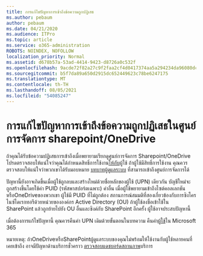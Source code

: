 ```yaml
---
title: การแก้ไขปัญหาการเข้าถึงข้อความถูกปฏิเสธ
ms.author: pebaum
author: pebaum
ms.date: 04/21/2020
ms.audience: ITPro
ms.topic: article
ms.service: o365-administration
ROBOTS: NOINDEX, NOFOLLOW
localization_priority: Normal
ms.assetid: d678b57a-53ad-4414-9423-d8726a0c532f
ms.openlocfilehash: 9acde72f82a27c9f2faa2cf4d0417374aa5a294234da96080dc0498d07639248
ms.sourcegitcommit: b5f7da89a650d2915dc652449623c78be6247175
ms.translationtype: MT
ms.contentlocale: th-TH
ms.lasthandoff: 08/05/2021
ms.locfileid: "54085247"
---
```

# <a name="troubleshoot-access-denied-messages-in-sharepointonedrive-admin-center"></a>การแก้ไขปัญหาการเข้าถึงข้อความถูกปฏิเสธในศูนย์การจัดการ sharepoint/OneDrive

ถ้าคุณได้รับข้อความปฏิเสธการเข้าถึงเมื่อพยายามเรียกดูศูนย์การจัดการ Sharepoint/OneDrive โปรดตรวจสอบให้แน่ใจว่าคุณได้กําหนดสิทธิ์การใช้งาน[ให้กับ](https://docs.microsoft.com/microsoft-365/admin/add-users/add-users)ผู้ใช้ ถ้าผู้ใช้มีสิทธิ์การใช้งาน คุณควรตรวจสอบให้แน่ใจว่าพวกเขาได้รับมอบหมาย [บทบาทผู้ดูแลระบบ](https://docs.microsoft.com/microsoft-365/admin/add-users/about-admin-roles) ที่สามารถเข้าถึงศูนย์การจัดการได้

ปัญหานี้ยังอาจเกิดขึ้นเมื่อผู้ใช้ถูกลบและสร้างใหม่ด้วยชื่อหลักของผู้ใช้ (UPN) เดียวกัน บัญชีใหม่จะถูกสร้างขึ้นโดยใช้ค่า PUID (รหัสพาสปอร์ตเฉพาะ) ค่าอื่น เมื่อผู้ใช้พยายามเข้าถึงไซต์คอลเลกชันหรือOneDriveของพวกเขา ผู้ใช้มี PUID ที่ไม่ถูกต้อง สถานการณ์สมมติที่สองเกี่ยวข้องกับการซิงโครไนซ์ไดเรกทอรีด้วยหน่วยขององค์กร Active Directory (OU) ถ้าผู้ใช้ลงชื่อเข้าใช้ใน SharePoint แล้วถูกย้ายไปยัง OU อื่นและซิงค์กับ SharePoint อีกครั้ง ผู้ใช้อาจประสบปัญหานี้

เมื่อต้องการแก้ไขปัญหานี้ คุณควรคืนค่า UPN เดิมด้วยขั้นตอนในบทความ คืนค่า[ผู้ใช้](https://docs.microsoft.com/microsoft-365/admin/add-users/restore-user)ใน Microsoft 365

หมายเหตุ: ถ้าOneDriveหรือSharePointผู้ดูแลระบบของคุณไม่พร้อมให้ใช้งานกับผู้ใช้หลายคนที่เคยเข้าถึง อาจมีปัญหาด้านบริการชั่วคราว  [ตรวจสอบแดชบอร์ดสถานภาพ](https://portal.office.com/adminportal/home#/servicehealth)บริการ


